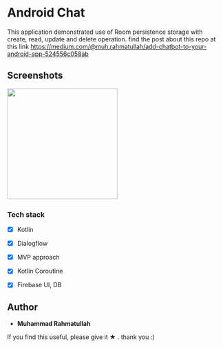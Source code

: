 # Android Chat


This application demonstrated use of Room persistence storage with create, read, update and delete operation. find the post about this repo at this link  https://medium.com/@muh.rahmatullah/add-chatbot-to-your-android-app-524556c058ab

## Screenshots

<img src="https://github.com/muhrahmatullah/android-chatbot/blob/master/screenshots/chat.png"
width="256">&nbsp;&nbsp;&nbsp;

### Tech stack
* [x] Kotlin
* [x] Dialogflow
* [x] MVP approach
* [x] Kotlin Coroutine
* [x] Firebase UI, DB


## Author

* **Muhammad Rahmatullah**

If you find this useful, please give it ★ . thank you :)
